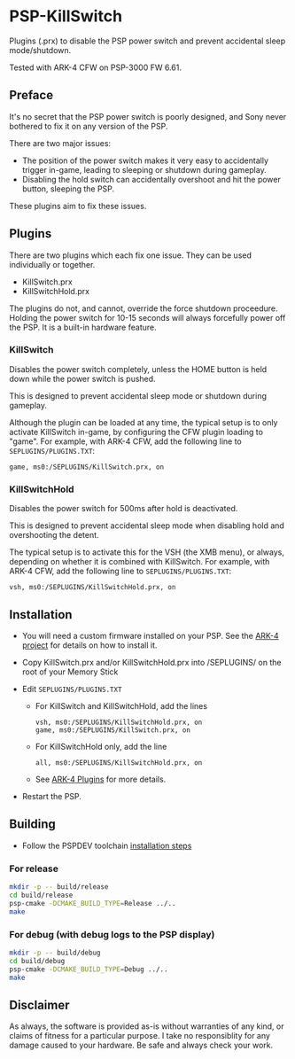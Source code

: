 # PSP-KillSwitch
Plugins (.prx) to disable the PSP power switch and prevent accidental sleep mode/shutdown.

Tested with ARK-4 CFW on PSP-3000 FW 6.61.

## Preface

It's no secret that the PSP power switch is poorly designed, and Sony never bothered to fix it on any version of the PSP.

There are two major issues:

* The position of the power switch makes it very easy to accidentally trigger in-game, leading to sleeping or shutdown during gameplay.
* Disabling the hold switch can accidentally overshoot and hit the power button, sleeping the PSP.

These plugins aim to fix these issues.

## Plugins

There are two plugins which each fix one issue. They can be used individually or together.

* KillSwitch.prx
* KillSwitchHold.prx

The plugins do not, and cannot, override the force shutdown proceedure. Holding the power switch for 10-15 seconds will always forcefully power off the PSP. It is a built-in hardware feature.

### KillSwitch

Disables the power switch completely, unless the HOME button is held down while the power switch is pushed.

This is designed to prevent accidental sleep mode or shutdown during gameplay.

Although the plugin can be loaded at any time, the typical setup is to only activate KillSwitch in-game, by configuring the CFW plugin loading to "game".
For example, with ARK-4 CFW, add the following line to `SEPLUGINS/PLUGINS.TXT`:

`game, ms0:/SEPLUGINS/KillSwitch.prx, on`

### KillSwitchHold

Disables the power switch for 500ms after hold is deactivated.

This is designed to prevent accidental sleep mode when disabling hold and overshooting the detent.

The typical setup is to activate this for the VSH (the XMB menu), or always, depending on whether it is combined with KillSwitch.
For example, with ARK-4 CFW, add the following line to `SEPLUGINS/PLUGINS.TXT`:

`vsh, ms0:/SEPLUGINS/KillSwitchHold.prx, on`

## Installation

* You will need a custom firmware installed on your PSP. See the [ARK-4 project](github.com/PSP-Archive/ARK-4) for details on how to install it.

* Copy KillSwitch.prx and/or KillSwitchHold.prx into /SEPLUGINS/ on the root of your Memory Stick

* Edit `SEPLUGINS/PLUGINS.TXT`
  * For KillSwitch and KillSwitchHold, add the lines
    ```
    vsh, ms0:/SEPLUGINS/KillSwitchHold.prx, on
    game, ms0:/SEPLUGINS/KillSwitch.prx, on
    ```
  * For KillSwitchHold only, add the line
    ```
    all, ms0:/SEPLUGINS/KillSwitchHold.prx, on
    ```
  * See [ARK-4 Plugins](https://github.com/PSP-Archive/ARK-4/wiki/Plugins) for more details. 
* Restart the PSP.

## Building

* Follow the PSPDEV toolchain [installation steps](https://pspdev.github.io/installation.html)

### For release

```bash
mkdir -p -- build/release
cd build/release
psp-cmake -DCMAKE_BUILD_TYPE=Release ../..
make
```

### For debug (with debug logs to the PSP display)

```bash
mkdir -p -- build/debug
cd build/debug
psp-cmake -DCMAKE_BUILD_TYPE=Debug ../..
make
```

## Disclaimer

As always, the software is provided as-is without warranties of any kind, or claims of fitness for a particular purpose.
I take no responsiblity for any damage caused to your hardware. Be safe and always check your work.
